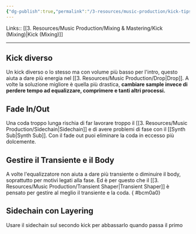 ```yaml
---
{"dg-publish":true,"permalink":"/3-resources/music-production/kick-tips-and-tricks/"}
---
```


Links:: [[3. Resources/Music Production/Mixing & Mastering/Kick (Mixing)\|Kick (Mixing)]]

---
## Kick diverso

Un kick diverso o lo stesso ma con volume più basso per l'intro, questo aiuta a dare più energia nel [[3. Resources/Music Production/Drop\|Drop]].
A volte la soluzione migliore è quella più drastica, **cambiare sample invece di perdere tempo ad equalizzare, comprimere e tanti altri processi.**

## Fade In/Out

Una coda troppo lunga rischia di far lavorare troppo il [[3. Resources/Music Production/Sidechain\|Sidechain]] e di avere problemi di fase con il [[Synth Sub\|Synth Sub]].
Con il fade out puoi eliminare la coda in eccesso più dolcemente.

## Gestire il Transiente e il Body

A volte l'equalizzatore non aiuta a dare più transiente o diminuire il body, soprattutto per motivi legati alla fase. Ed è per questo che il [[3. Resources/Music Production/Transient Shaper\|Transient Shaper]] è pensato per gestire al meglio il transiente e la coda.
{ #bcm0a0}


## Sidechain con Layering

Usare il sidechain sul secondo kick per abbassarlo quando passa il primo

